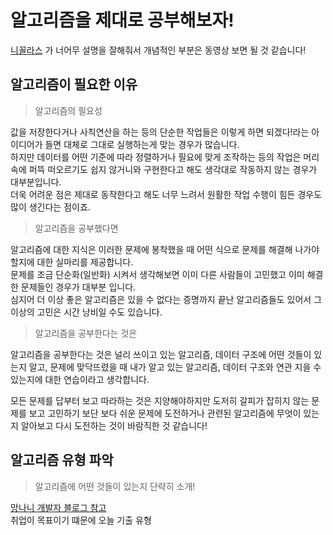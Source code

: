 # 알고리즘을 제대로 공부해보자!

[니꼴라스](https://youtube.com/playlist?list=PL7jH19IHhOLMdHvl3KBfFI70r9P0lkJwL)
가 너어무 설명을 잘해줘서 개념적인 부분은 동영상 보면 될 것 같습니다!

## 알고리즘이 필요한 이유

> 알고리즘의 필요성

값을 저장한다거나 사칙연산을 하는 등의 단순한 작업들은 이렇게 하면 되겠다!라는 아이디어가 들면 대체로 그대로 실행하는게 맞는 경우가 많습니다.  
하지만 데이터를 어떤 기준에 따라 정렬하거나 필요에 맞게 조작하는 등의 작업은 머리 속에 퍼뜩 떠오르기도 쉽지 않거니와 구현한다고 해도 생각대로 작동하지 않는 경우가 대부분입니다.  
더욱 어려운 점은 제대로 동작한다고 해도 너무 느려서 원활한 작업 수행이 힘든 경우도 많이 생긴다는 점이죠.

> 알고리즘을 공부했다면

알고리즘에 대한 지식은 이러한 문제에 봉착했을 때 어떤 식으로 문제를 해결해 나가야할지에 대한 실마리를 제공합니다.  
문제를 조금 단순화(일반화) 시켜서 생각해보면 이미 다른 사람들이 고민했고 이미 해결한 문제들인 경우가 대부분 입니다.  
심지어 더 이상 좋은 알고리즘은 있을 수 없다는 증명까지 끝난 알고리즘들도 있어서 그 이상의 고민은 시간 낭비일 수도 있습니다.

 > 알고리즘을 공부한다는 것은

알고리즘을 공부한다는 것은 널리 쓰이고 있는 알고리즘, 데이터 구조에 어떤 것들이 있는지 알고, 문제에 맞닥뜨렸을 때 내가 알고 있는 알고리즘, 데이터 구조와 연관 지을 수 있는지에 대한 연습이라고 생각합니다.

모든 문제를 답부터 보고 따라하는 것은 지양해야하지만 도저히 갈피가 잡히지 않는 문제를 보고 고민하기 보단 보다 쉬운 문제에 도전하거나 관련된 알고리즘에 무엇이 있는지 알아보고 다시 도전하는 것이 바람직한 것 같습니다!

## 알고리즘 유형 파악

> 알고리즘에 어떤 것들이 있는지 단략히 소개!

[망나니 개발자 블로그 참고](https://mangkyu.tistory.com/181)  
취업이 목표이기 떄문에 오늘 기출 유형

